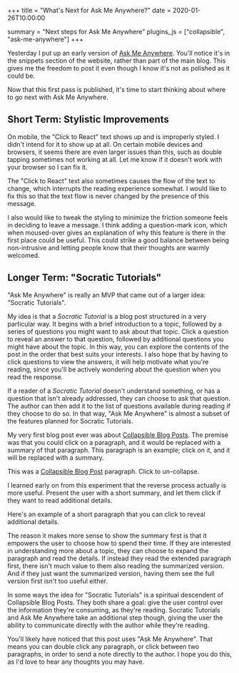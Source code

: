 +++
title = "What's Next for Ask Me Anywhere?"
date = 2020-01-26T10:00:00

summary = "Next steps for Ask Me Anywhere"
plugins_js = ["collapsible", "ask-me-anywhere"]
+++

Yesterday I put up an early version of [Ask Me Anywhere](/snippets/2020-01-25-ask-me-anywhere/). You'll notice it's in the snippets section of the website, rather than part of the main blog. This gives me the freedom to post it even though I know it's not as polished as it could be.

Now that this first pass is published, it's time to start thinking about where to go next with Ask Me Anywhere.

## Short Term: Stylistic Improvements

On mobile, the "Click to React" text shows up and is improperly styled. I didn't intend for it to show up at all. On certain mobile devices and browsers, it seems there are even larger issues than this, such as double tapping sometimes not working at all. Let me know if it doesn't work with your browser so I can fix it.

The "Click to React" text also sometimes causes the flow of the text to change, which interrupts the reading experience somewhat. I would like to fix this so that the text flow is never changed by the presence of this message.

I also would like to tweak the styling to minimize the friction someone feels in deciding to leave a message. I think adding a question-mark icon, which when moused-over gives an explanation of why this feature is there in the first place could be useful. This could strike a good balance between being non-intrusive and letting people know that their thoughts are warmly welcomed.

## Longer Term: "Socratic Tutorials"

"Ask Me Anywhere" is really an MVP that came out of a larger idea: "Socratic Tutorials".

My idea is that a _Socratic Tutorial_ is a blog post structured in a very particular way. It begins with a brief introduction to a topic, followed by a series of questions you might want to ask about that topic. Click a question to reveal an answer to that question, followed by additional questions you might have about the topic. In this way, you can explore the contents of the post in the order that best suits your interests. I also hope that by having to click questions to view the answers, it will help motivate what you're reading, since you'll be actively wondering about the question when you read the response.

If a reader of a _Socratic Tutorial_ doesn't understand something, or has a question that isn't already addressed, they can choose to ask that question. The author can then add it to the list of questions available during reading if they choose to do so. In that way, "Ask Me Anywhere" is almost a subset of the features planned for Socratic Tutorials.

<p id="cbp_example">
My very first blog post ever was about <a href="/post/2012-09-04-collapsible-blog-posts/">Collapsible Blog Posts</a>. The premise was that you could click on a paragraph, and it would be replaced with a summary of that paragraph. This paragraph is an example; click on it, and it will be replaced with a summary.
</p>
<p id="_cbp_example">
This was a
<a href="/post/2012-09-04-collapsible-blog-posts/">Collapsible Blog Post</a> paragraph. Click to un-collapse.
</p>

I learned early on from this experiment that the reverse process actually is more useful. Present the user with a short summary, and let them click if they want to read additional details.

<p id="cbp_reverse">
Here's an example of a short paragraph that you can click to reveal additional details.
</p>
<p id="_cbp_reverse">
The reason it makes more sense to show the summary first is that it empowers the user to choose how to spend their time. If they are interested in understanding more about a topic, they can choose to expand the paragraph and read the details. If instead they read the extended paragraph first, there isn't much value to them also reading the summarized version. And if they just want the summarized version, having them see the full version first isn't too useful either.
</p>

In some ways the idea for "Socratic Tutorials" is a spiritual descendent of Collapsible Blog Posts. They both share a goal: give the user control over the information they're consuming, as they're reading. Socratic Tutorials and Ask Me Anywhere take an additional step though, giving the user the ability to communicate directly with the author while they're reading.

You'll likely have noticed that this post uses "Ask Me Anywhere". That means you can double click any paragraph, or click between two paragraphs, in order to send a note directly to the author.
I hope you do this, as I'd love to hear any thoughts you may have.
